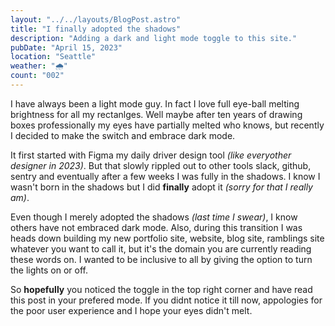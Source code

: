 ```yaml
---
layout: "../../layouts/BlogPost.astro"
title: "I finally adopted the shadows"
description: "Adding a dark and light mode toggle to this site."
pubDate: "April 15, 2023"
location: "Seattle"
weather: "🌧️"
count: "002"
---
```

I have always been a light mode guy. In fact I love full eye-ball melting brightness for all my rectanlges. Well maybe after ten years of drawing boxes professionally my eyes have partially melted who knows, but recently I decided to make the switch and embrace dark mode. 

It first started with Figma my daily driver design tool _(like everyother designer in 2023)_. But that slowly rippled out to other tools slack, github, sentry and eventually after a few weeks I was fully in the shadows. 
I know I wasn't born in the shadows but I did **finally** adopt it _(sorry for that I really am)_. 

Even though I merely adopted the shadows _(last time I swear)_, I know others have not embraced dark mode. Also, during this transition I was heads down building my new portfolio site, website, blog site, ramblings site whatever you want to call it, but it's the domain you are currently reading these words on. I wanted to be inclusive to all by giving the option to turn the lights on or off.

So **hopefully** you noticed the toggle in the top right corner and have read this post in your prefered mode. If you didnt notice it till now, appologies for the poor user experience and I hope your eyes didn't melt. 




